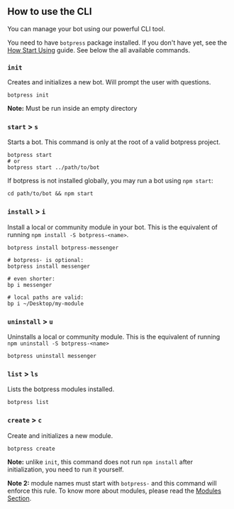 ## How to use the CLI

You can manage your bot using our powerful CLI tool.

You need to have `botpress` package installed. If you don't have yet, see the [How Start Using](introduction/how-to-start-using.md) guide.
See below the all available commands.

### `init`

Creates and initializes a new bot. Will prompt the user with questions.

```
botpress init
```

**Note:** Must be run inside an empty directory

### `start` &gt; `s`

Starts a bot. This command is only at the root of a valid botpress project.

```
botpress start
# or
botpress start ../path/to/bot
```

If botpress is not installed globally, you may run a bot using `npm start`:

```
cd path/to/bot && npm start
```

### `install` &gt; `i`

Install a local or community module in your bot. This is the equivalent of running `npm install -S botpress-<name>`.

```
botpress install botpress-messenger

# botpress- is optional:
botpress install messenger

# even shorter:
bp i messenger

# local paths are valid:
bp i ~/Desktop/my-module
```

### `uninstall` &gt; `u`

Uninstalls a local or community module. This is the equivalent of running `npm uninstall -S botpress-<name>`

```
botpress uninstall messenger
```

### `list` &gt; `ls`

Lists the botpress modules installed.

```
botpress list
```

### `create` &gt; `c`

Create and initializes a new module.

```
botpress create
```

**Note:** unlike `init`, this command does not run `npm install` after initialization, you need to run it yourself.

**Note 2:** module names must start with `botpress-` and this command will enforce this rule. To know more about modules, please read the [Modules Section](modules/README.md).
